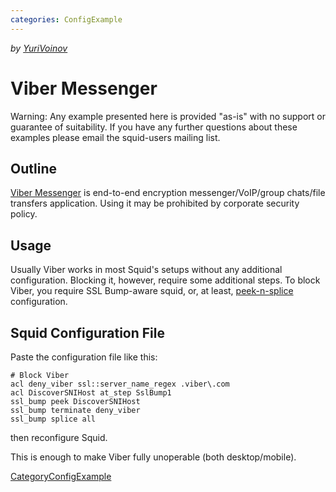 ```yaml
---
categories: ConfigExample
---
```

*by
[YuriVoinov](/YuriVoinov)*

# Viber Messenger

Warning: Any example presented here is provided "as-is" with no support
or guarantee of suitability. If you have any further questions about
these examples please email the squid-users mailing list.

## Outline

[Viber Messenger](https://viber.com) is end-to-end encryption
messenger/VoIP/group chats/file transfers application. Using it may be
prohibited by corporate security policy.

## Usage

Usually Viber works in most Squid's setups without any additional
configuration. Blocking it, however, require some additional steps. To
block Viber, you require SSL Bump-aware squid, or, at least,
[peek-n-splice](https://wiki.squid-cache.org/Features/SslPeekAndSplice)
configuration.

## Squid Configuration File

Paste the configuration file like this:

    # Block Viber
    acl deny_viber ssl::server_name_regex .viber\.com
    acl DiscoverSNIHost at_step SslBump1
    ssl_bump peek DiscoverSNIHost
    ssl_bump terminate deny_viber
    ssl_bump splice all

then reconfigure Squid.

This is enough to make Viber fully unoperable (both desktop/mobile).

[CategoryConfigExample](/CategoryConfigExample)
